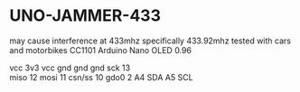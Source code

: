 # UNO-JAMMER-433
may cause interference at 433mhz specifically 433.92mhz
tested with cars and motorbikes
CC1101  Arduino Nano	OLED 0.96

vcc     	3v3		vcc	
gnd	     gnd		gnd
sck    	13   
miso   	12
mosi  	11
csn/ss 	10
gdo0   	2
	A4		SDA
	A5		SCL
